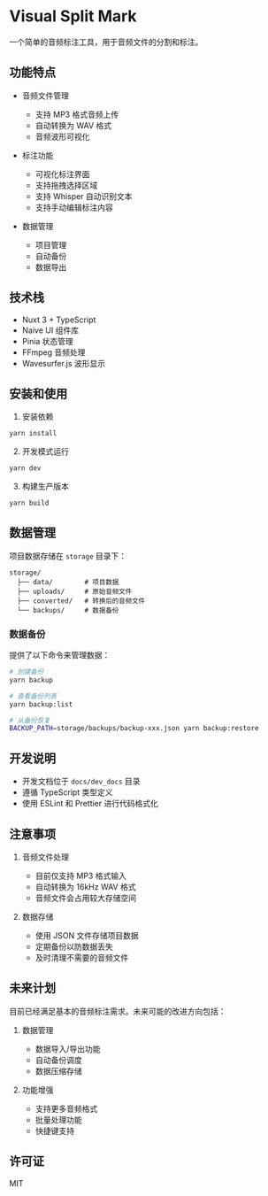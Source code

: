 # Visual Split Mark

一个简单的音频标注工具，用于音频文件的分割和标注。

## 功能特点

- 音频文件管理
  - 支持 MP3 格式音频上传
  - 自动转换为 WAV 格式
  - 音频波形可视化

- 标注功能
  - 可视化标注界面
  - 支持拖拽选择区域
  - 支持 Whisper 自动识别文本
  - 支持手动编辑标注内容

- 数据管理
  - 项目管理
  - 自动备份
  - 数据导出

## 技术栈

- Nuxt 3 + TypeScript
- Naive UI 组件库
- Pinia 状态管理
- FFmpeg 音频处理
- Wavesurfer.js 波形显示

## 安装和使用

1. 安装依赖
```bash
yarn install
```

2. 开发模式运行
```bash
yarn dev
```

3. 构建生产版本
```bash
yarn build
```

## 数据管理

项目数据存储在 `storage` 目录下：

```
storage/
  ├── data/        # 项目数据
  ├── uploads/     # 原始音频文件
  ├── converted/   # 转换后的音频文件
  └── backups/     # 数据备份
```

### 数据备份

提供了以下命令来管理数据：

```bash
# 创建备份
yarn backup

# 查看备份列表
yarn backup:list

# 从备份恢复
BACKUP_PATH=storage/backups/backup-xxx.json yarn backup:restore
```

## 开发说明

- 开发文档位于 `docs/dev_docs` 目录
- 遵循 TypeScript 类型定义
- 使用 ESLint 和 Prettier 进行代码格式化

## 注意事项

1. 音频文件处理
   - 目前仅支持 MP3 格式输入
   - 自动转换为 16kHz WAV 格式
   - 音频文件会占用较大存储空间

2. 数据存储
   - 使用 JSON 文件存储项目数据
   - 定期备份以防数据丢失
   - 及时清理不需要的音频文件

## 未来计划

目前已经满足基本的音频标注需求。未来可能的改进方向包括：

1. 数据管理
   - 数据导入/导出功能
   - 自动备份调度
   - 数据压缩存储

2. 功能增强
   - 支持更多音频格式
   - 批量处理功能
   - 快捷键支持

## 许可证

MIT
